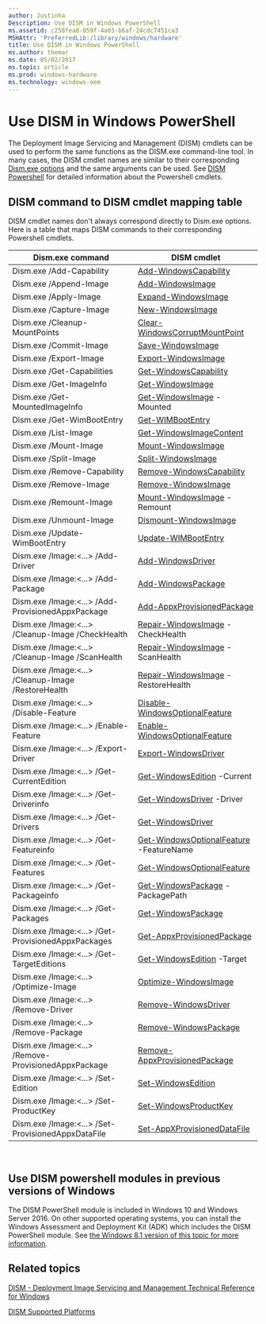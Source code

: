 ```yaml
---
author: Justinha
Description: Use DISM in Windows PowerShell
ms.assetid: c258fead-059f-4a03-b6af-24cdc7451ca3
MSHAttr: 'PreferredLib:/library/windows/hardware'
title: Use DISM in Windows PowerShell
ms.author: themar
ms.date: 05/02/2017
ms.topic: article
ms.prod: windows-hardware
ms.technology: windows-oem
---
```


# Use DISM in Windows PowerShell


The Deployment Image Servicing and Management (DISM) cmdlets can be used to perform the same functions as the DISM.exe command-line tool. In many cases, the DISM cmdlet names are similar to their corresponding [Dism.exe options](deployment-image-servicing-and-management--dism--command-line-options.md) and the same arguments can be used. See [DISM Powershell](https://docs.microsoft.com/powershell/module/dism/?view=win10-ps) for detailed information about the Powershell cmdlets.   

## DISM command to DISM cmdlet mapping table

DISM cmdlet names don't always correspond directly to Dism.exe options. Here is a table that maps DISM commands to their corresponding Powershell cmdlets.

| Dism.exe command | DISM cmdlet |
| --- | --- |
| Dism.exe /Add-Capability | [Add-WindowsCapability](https://docs.microsoft.com/en-us/powershell/module/dism/add-windowscapability?view=win10-ps) |
| Dism.exe /Append-Image | [Add-WindowsImage](https://docs.microsoft.com/en-us/powershell/module/dism/add-windowsimage?view=win10-ps) |
| Dism.exe /Apply-Image | [Expand-WindowsImage](https://docs.microsoft.com/en-us/powershell/module/dism/expand-windowsimage?view=win10-ps) |
| Dism.exe /Capture-Image | [New-WindowsImage](https://docs.microsoft.com/en-us/powershell/module/dism/new-windowsimage?view=win10-ps) |
| Dism.exe /Cleanup-MountPoints | [Clear-WindowsCorruptMountPoint](https://docs.microsoft.com/en-us/powershell/module/dism/clear-windowscorruptmountpoint?view=win10-ps) |
| Dism.exe /Commit-Image | [Save-WindowsImage](https://docs.microsoft.com/en-us/powershell/module/dism/save-windowsimage?view=win10-ps) |
| Dism.exe /Export-Image | [Export-WindowsImage](https://docs.microsoft.com/en-us/powershell/module/dism/export-windowsimage?view=win10-ps) |
| Dism.exe /Get-Capabilities | [Get-WindowsCapability](https://docs.microsoft.com/en-us/powershell/module/dism/get-windowscapability?view=win10-ps) |
| Dism.exe /Get-ImageInfo | [Get-WindowsImage](https://docs.microsoft.com/en-us/powershell/module/dism/get-windowsimage?view=win10-ps) |
| Dism.exe /Get-MountedImageInfo | [Get-WindowsImage](https://docs.microsoft.com/en-us/powershell/module/dism/get-windowsimage?view=win10-ps) -Mounted |
| Dism.exe /Get-WimBootEntry | [Get-WIMBootEntry](https://docs.microsoft.com/en-us/powershell/module/dism/get-wimbootentry?view=win10-ps) |
| Dism.exe /List-Image | [Get-WindowsImageContent](https://docs.microsoft.com/en-us/powershell/module/dism/get-windowsimagecontent?view=win10-ps) |
| Dism.exe /Mount-Image | [Mount-WindowsImage](https://docs.microsoft.com/en-us/powershell/module/dism/mount-windowsimage?view=win10-ps) |
| Dism.exe /Split-Image | [Split-WindowsImage](https://docs.microsoft.com/en-us/powershell/module/dism/split-windowsimage?view=win10-ps) |
| Dism.exe /Remove-Capability | [Remove-WindowsCapability](https://docs.microsoft.com/en-us/powershell/module/dism/remove-windowscapability?view=win10-ps) |
| Dism.exe /Remove-Image | [Remove-WindowsImage](https://docs.microsoft.com/en-us/powershell/module/dism/remove-windowsimage?view=win10-ps) |
| Dism.exe /Remount-Image | [Mount-WindowsImage](https://docs.microsoft.com/en-us/powershell/module/dism/mount-windowsimage?view=win10-ps) -Remount |
| Dism.exe /Unmount-Image | [Dismount-WindowsImage](https://docs.microsoft.com/en-us/powershell/module/dism/dismount-windowsimage?view=win10-ps) |
| Dism.exe /Update-WimBootEntry | [Update-WIMBootEntry](https://docs.microsoft.com/en-us/powershell/module/dism/update-wimbootentry?view=win10-ps) |
| Dism.exe /Image:\<...> /Add-Driver | [Add-WindowsDriver](https://docs.microsoft.com/en-us/powershell/module/dism/add-windowsdriver?view=win10-ps) |
| Dism.exe /Image:\<...> /Add-Package | [Add-WindowsPackage](https://docs.microsoft.com/en-us/powershell/module/dism/add-windowspackage?view=win10-ps) |
| Dism.exe /Image:\<...> /Add-ProvisionedAppxPackage | [Add-AppxProvisionedPackage](https://docs.microsoft.com/en-us/powershell/module/dism/Add-AppxProvisionedPackage?view=win10-ps) |
| Dism.exe /Image:\<...> /Cleanup-Image /CheckHealth | [Repair-WindowsImage](https://docs.microsoft.com/en-us/powershell/module/dism/repair-windowsimage?view=win10-ps) -CheckHealth |
| Dism.exe /Image:\<...> /Cleanup-Image /ScanHealth | [Repair-WindowsImage](https://docs.microsoft.com/en-us/powershell/module/dism/repair-windowsimage?view=win10-ps) -ScanHealth |
| Dism.exe /Image:\<...> /Cleanup-Image /RestoreHealth | [Repair-WindowsImage](https://docs.microsoft.com/en-us/powershell/module/dism/repair-windowsimage?view=win10-ps) -RestoreHealth |
| Dism.exe /Image:\<...> /Disable-Feature | [Disable-WindowsOptionalFeature](https://docs.microsoft.com/en-us/powershell/module/dism/disable-windowsoptionalfeature?view=win10-ps) |
| Dism.exe /Image:\<...> /Enable-Feature | [Enable-WindowsOptionalFeature](https://docs.microsoft.com/en-us/powershell/module/dism/enable-windowsoptionalfeature?view=win10-ps) |
| Dism.exe /Image:\<...> /Export-Driver | [Export-WindowsDriver](https://docs.microsoft.com/en-us/powershell/module/dism/export-windowsdriver?view=win10-ps) |
| Dism.exe /Image:\<...> /Get-CurrentEdition | [Get-WindowsEdition](https://docs.microsoft.com/en-us/powershell/module/dism/get-windowsedition?view=win10-ps) -Current |
| Dism.exe /Image:\<...> /Get-Driverinfo | [Get-WindowsDriver](https://docs.microsoft.com/en-us/powershell/module/dism/get-windowsdriver?view=win10-ps) -Driver |
| Dism.exe /Image:\<...> /Get-Drivers | [Get-WindowsDriver](https://docs.microsoft.com/en-us/powershell/module/dism/get-windowsdriver?view=win10-ps) |
| Dism.exe /Image:\<...> /Get-Featureinfo | [Get-WindowsOptionalFeature](https://docs.microsoft.com/en-us/powershell/module/dism/get-windowsoptionalfeature?view=win10-ps) -FeatureName |
| Dism.exe /Image:\<...> /Get-Features | [Get-WindowsOptionalFeature](https://docs.microsoft.com/en-us/powershell/module/dism/get-windowsoptionalfeature?view=win10-ps) |
| Dism.exe /Image:\<...> /Get-Packageinfo | [Get-WindowsPackage](https://docs.microsoft.com/en-us/powershell/module/dism/get-windowspackage?view=win10-ps) -PackagePath | -PackageName |
| Dism.exe /Image:\<...> /Get-Packages | [Get-WindowsPackage](https://docs.microsoft.com/en-us/powershell/module/dism/get-windowspackage?view=win10-ps) |
| Dism.exe /Image:\<...> /Get-ProvisionedAppxPackages | [Get-AppxProvisionedPackage](https://docs.microsoft.com/en-us/powershell/module/dism/get-appxprovisionedpackage?view=win10-ps) |
| Dism.exe /Image:\<...> /Get-TargetEditions | [Get-WindowsEdition](https://docs.microsoft.com/en-us/powershell/module/dism/get-windowsedition?view=win10-ps) -Target |
| Dism.exe /Image:\<...> /Optimize-Image | [Optimize-WindowsImage](https://docs.microsoft.com/en-us/powershell/module/dism/optimize-windowsimage?view=win10-ps) |
| Dism.exe /Image:\<...> /Remove-Driver | [Remove-WindowsDriver](https://docs.microsoft.com/en-us/powershell/module/dism/remove-windowsdriver?view=win10-ps) |
| Dism.exe /Image:\<...> /Remove-Package | [Remove-WindowsPackage](https://docs.microsoft.com/en-us/powershell/module/dism/remove-windowspackage?view=win10-ps) |
| Dism.exe /Image:\<...> /Remove-ProvisionedAppxPackage | [Remove-AppxProvisionedPackage](https://docs.microsoft.com/en-us/powershell/module/dism/remove-appxprovisionedpackage?view=win10-ps) |
| Dism.exe /Image:\<...> /Set-Edition | [Set-WindowsEdition](https://docs.microsoft.com/en-us/powershell/module/dism/set-windowsedition?view=win10-ps) |
| Dism.exe /Image:\<...> /Set-ProductKey | [Set-WindowsProductKey](https://docs.microsoft.com/en-us/powershell/module/dism/set-windowsproductkey?view=win10-ps) |
| Dism.exe /Image:\<...> /Set-ProvisionedAppxDataFile | [Set-AppXProvisionedDataFile](https://docs.microsoft.com/en-us/powershell/module/dism/set-appxprovisioneddatafile?view=win10-ps) |


 

## Use DISM powershell modules in previous versions of Windows

The DISM PowerShell module is included in Windows 10 and Windows Server 2016. On other supported operating systems, you can install the Windows Assessment and Deployment Kit (ADK) which includes the DISM PowerShell module. See [the Windows 8.1 version of this topic for more information](https://docs.microsoft.com/en-us/previous-versions/windows/it-pro/windows-8.1-and-8/hh825010(v%3dwin.10)#install-the-windows-assessment-and-deployment-kit-optional).



## <span id="related_topics"></span>Related topics


[DISM - Deployment Image Servicing and Management Technical Reference for Windows](dism---deployment-image-servicing-and-management-technical-reference-for-windows.md)

[DISM Supported Platforms](dism-supported-platforms.md)

 

 






